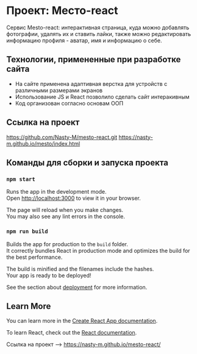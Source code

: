 # Проект: Место-react
Сервис Mesto-react: интерактивная страница, куда можно добавлять фотографии, удалять их и ставить лайки, также можно редактировать информацию профиля - аватар, имя и информацию о себе.

## Технологии, примененные при разработке сайта
* На сайте применена адаптивная верстка для устройств с различными размерами экранов
* Использование JS и React позволило сделать сайт интеракивным
* Код организован согласно основам ООП

## Ссылка на проект
https://github.com/Nasty-M/mesto-react.git
https://nasty-m.github.io/mesto/index.html 

## Команды для сборки и запуска проекта

### `npm start`

Runs the app in the development mode.\
Open [http://localhost:3000](http://localhost:3000) to view it in your browser.

The page will reload when you make changes.\
You may also see any lint errors in the console.

### `npm run build`

Builds the app for production to the `build` folder.\
It correctly bundles React in production mode and optimizes the build for the best performance.

The build is minified and the filenames include the hashes.\
Your app is ready to be deployed!

See the section about [deployment](https://facebook.github.io/create-react-app/docs/deployment) for more information.

## Learn More

You can learn more in the [Create React App documentation](https://facebook.github.io/create-react-app/docs/getting-started).

To learn React, check out the [React documentation](https://reactjs.org/).


Ссылка на проект --> https://nasty-m.github.io/mesto-react/
